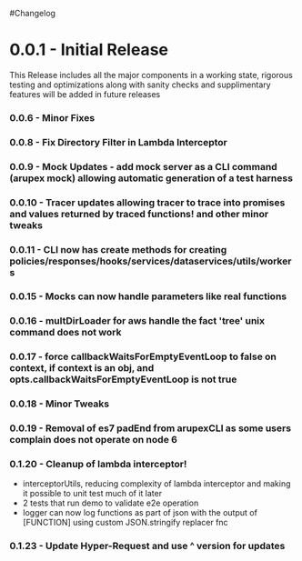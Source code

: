 #Changelog

 # 0.0.1 - Initial Release
This Release includes all the major components in a working state, rigorous testing and optimizations along with sanity checks and supplimentary features will be added in future releases

### 0.0.6 - Minor Fixes
### 0.0.8 - Fix Directory Filter in Lambda Interceptor

### 0.0.9 - Mock Updates - add mock server as a CLI command (arupex mock) allowing automatic generation of a test harness
### 0.0.10 - Tracer updates allowing tracer to trace into promises and values returned by traced functions! and other minor tweaks
### 0.0.11 - CLI now has create methods for creating policies/responses/hooks/services/dataservices/utils/workers
### 0.0.15 - Mocks can now handle parameters like real functions
### 0.0.16 - multDirLoader for aws handle the fact 'tree' unix command does not work
### 0.0.17 - force callbackWaitsForEmptyEventLoop to false on context, if context is an obj, and opts.callbackWaitsForEmptyEventLoop is not true
### 0.0.18 - Minor Tweaks
### 0.0.19 - Removal of es7 padEnd from arupexCLI as some users complain does not operate on node 6

### 0.1.20 - Cleanup of lambda interceptor!
 - interceptorUtils, reducing complexity of lambda interceptor and making it possible to unit test much of it later
 - 2 tests that run demo to validate e2e operation
 - logger can now log functions as part of json with the output of [FUNCTION] using custom JSON.stringify replacer fnc
 
### 0.1.23 - Update Hyper-Request and use ^ version for updates